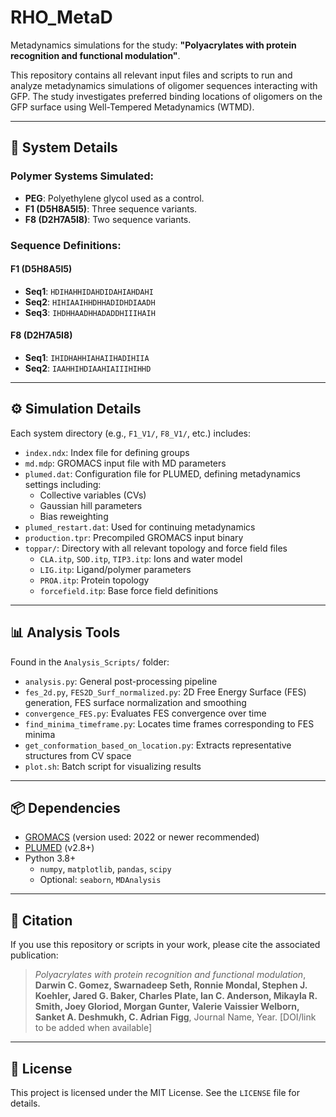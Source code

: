 # RHO_MetaD

Metadynamics simulations for the study: **"Polyacrylates with protein recognition and functional modulation"**.

This repository contains all relevant input files and scripts to run and analyze metadynamics simulations of oligomer sequences interacting with GFP. The study investigates preferred binding locations of oligomers on the GFP surface using Well-Tempered Metadynamics (WTMD).

---

## 🔬 System Details

### Polymer Systems Simulated:

- **PEG**: Polyethylene glycol used as a control.
- **F1 (D5H8A5I5)**: Three sequence variants.
- **F8 (D2H7A5I8)**: Two sequence variants.

### Sequence Definitions:

#### F1 (D5H8A5I5)
- **Seq1**: `HDIHAHHIDAHDIDAHIAHDAHI`
- **Seq2**: `HIHIAAIHHDHHADIDHDIAADH`
- **Seq3**: `IHDHHAADHHADADDHIIIHAIH`

#### F8 (D2H7A5I8)
- **Seq1**: `IHIDHAHHIAHAIIHADIHIIA`
- **Seq2**: `IAAHHIHDIAAHIAIIIHIHHD`

---

## ⚙️ Simulation Details

Each system directory (e.g., `F1_V1/`, `F8_V1/`, etc.) includes:

- `index.ndx`: Index file for defining groups
- `md.mdp`: GROMACS input file with MD parameters
- `plumed.dat`: Configuration file for PLUMED, defining metadynamics settings including:
  - Collective variables (CVs)
  - Gaussian hill parameters
  - Bias reweighting
- `plumed_restart.dat`: Used for continuing metadynamics
- `production.tpr`: Precompiled GROMACS input binary
- `toppar/`: Directory with all relevant topology and force field files
  - `CLA.itp`, `SOD.itp`, `TIP3.itp`: Ions and water model
  - `LIG.itp`: Ligand/polymer parameters
  - `PROA.itp`: Protein topology
  - `forcefield.itp`: Base force field definitions

---

## 📊 Analysis Tools

Found in the `Analysis_Scripts/` folder:

- `analysis.py`: General post-processing pipeline
- `fes_2d.py`, `FES2D_Surf_normalized.py`: 2D Free Energy Surface (FES) generation, FES surface normalization and smoothing
- `convergence_FES.py`: Evaluates FES convergence over time
- `find_minima_timeframe.py`: Locates time frames corresponding to FES minima
- `get_conformation_based_on_location.py`: Extracts representative structures from CV space
- `plot.sh`: Batch script for visualizing results

---

## 📦 Dependencies

- [GROMACS](https://www.gromacs.org/) (version used: 2022 or newer recommended)
- [PLUMED](https://www.plumed.org/) (v2.8+)
- Python 3.8+
  - `numpy`, `matplotlib`, `pandas`, `scipy`
  - Optional: `seaborn`, `MDAnalysis`

---

## 📜 Citation

If you use this repository or scripts in your work, please cite the associated publication:

> _Polyacrylates with protein recognition and functional modulation_, **Darwin C. Gomez, Swarnadeep Seth, Ronnie Mondal, Stephen J. Koehler, Jared G. Baker, Charles Plate, Ian C. Anderson, Mikayla R. Smith, Joey Gloriod, Morgan Gunter, Valerie Vaissier Welborn, Sanket A. Deshmukh, C. Adrian Figg**, Journal Name, Year. [DOI/link to be added when available]

---


## 🔖 License

This project is licensed under the MIT License. See the `LICENSE` file for details.



